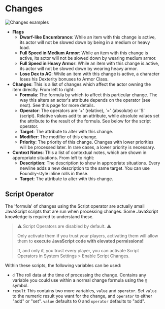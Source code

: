 # Changes

![Changes examples](/Help/img/item-changes.webp)

- **Flags**
  - **Dwarf-like Encumbrance**: While an item with this change is active, its actor will not be slowed down by being in a medium or heavy load.
  - **Full Speed in Medium Armor**: While an item with this change is active, its actor will not be slowed down by wearing medium armor.
  - **Full Speed in Heavy Armor**: While an item with this change is active, its actor will not be slowed down by wearing heavy armor.
  - **Lose Dex to AC**: While an item with this change is active, a character loses his Dexterity bonuses to Armor Class.
- **Changes**: This is a list of changes which affect the actor owning the item directly. From left to right:
  - **Formula**: The formula by which to affect this particular change. The way this alters an actor's attribute depends on the operator (see next). See this page for more details.
  - **Operator**: The operators are '+' (relative), '=' (absolute) or 'S' (script). Relative values add to an attribute, while absolute values set the attribute to the result of the formula. See below for the script operator.
  - **Target**: The attribute to alter with this change.
  - **Modifier**: The modifier of this change.
  - **Priority**: The priority of this change. Changes with lower priorities will be processed later. In rare cases, a lower priority is necessary.
- **Context Notes**: This a list of contextual notes, which are shown in appropriate situations. From left to right:
  - **Description**: The description to show in appropriate situations. Every newline adds a new description to the same target. You can use Foundry-style inline rolls in these.
  - **Target**: The attribute to alter with this change.

## Script Operator

The 'formula' of changes using the Script operator are actually small JavaScript scripts that are run when processing changes. Some JavaScript knowledge is required to understand these.

> ⚠ Script Operators are disabled by default. ⚠
>
> Only activate them if you trust your players, activating them will allow them to **execute JavaScript code with elevated permissions!**
>
> If, and only if, you trust every player, you can activate Script Operators in System Settings > Enable Script Changes.

Within these scripts, the following variables can be used:

- `d` The roll data at the time of processing the change. Contains any variable you could use within a normal change formula using the `@` symbol.
- `result` This contains two more variables, `value` and `operator`. Set `value` to the numeric result you want for the change, and `operator` to either "add" or "set".
  `value` defaults to 0 and `operator` defaults to "add".
